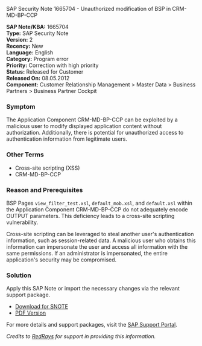 SAP Security Note 1665704 - Unauthorized modification of BSP in CRM-MD-BP-CCP

**SAP Note/KBA:** 1665704  
**Type:** SAP Security Note  
**Version:** 2  
**Recency:** New  
**Language:** English  
**Category:** Program error  
**Priority:** Correction with high priority  
**Status:** Released for Customer  
**Released On:** 08.05.2012  
**Component:** Customer Relationship Management > Master Data > Business Partners > Business Partner Cockpit

### Symptom
The Application Component CRM-MD-BP-CCP can be exploited by a malicious user to modify displayed application content without authorization. Additionally, there is potential for unauthorized access to authentication information from legitimate users.

### Other Terms
- Cross-site scripting (XSS)
- CRM-MD-BP-CCP

### Reason and Prerequisites
BSP Pages `view_filter_test.xsl`, `default_mob.xsl`, and `default.xsl` within the Application Component CRM-MD-BP-CCP do not adequately encode OUTPUT parameters. This deficiency leads to a cross-site scripting vulnerability.

Cross-site scripting can be leveraged to steal another user's authentication information, such as session-related data. A malicious user who obtains this information can impersonate the user and access all information with the same permissions. If an administrator is impersonated, the entire application's security may be compromised.

### Solution
Apply this SAP Note or import the necessary changes via the relevant support package.

- [Download for SNOTE](https://notesdownloads.sap.com/note/0040000009891052017)
- [PDF Version](https://me.sap.com/sap/support/sfm/notes/print/0001665704?language=en-US&token=B88B60A60B4C317301BD904A6527FAFE)

For more details and support packages, visit the [SAP Support Portal](https://me.sap.com/).

*Credits to [RedRays](https://redrays.io) for support in providing this information.*